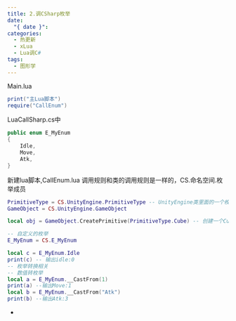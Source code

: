```yaml
---
title: 2.调CSharp枚举
date:
  "{ date }": 
categories:
  - 热更新
  - xLua
  - Lua调C#
tags:
  - 图形学
---
```

Main.lua
```lua
print("主Lua脚本")
require("CallEnum")
```
LuaCallSharp.cs中
```C#
public enum E_MyEnum
{
	Idle,
	Move,
	Atk,
}
```
新建lua脚本,CallEnum.lua
调用规则和类的调用规则是一样的，CS.命名空间.枚举成员
```lua
PrimitiveType = CS.UnityEngine.PrimitiveType -- UnityEngine类里面的一个枚举
GameObject = CS.UnityEngine.GameObject

local obj = GameObject.CreatePrimitive(PrimitiveType.Cube) -- 创建一个Cube立方体

-- 自定义的枚举
E_MyEnum = CS.E_MyEnum

local c = E_MyEnum.Idle
print(c) -- 输出idle:0
-- 枚举转换相关
-- 数值转枚举
local a = E_MyEnum.__CastFrom(1)
print(a) --输出Move:1
local b = E_MyEnum.__CastFrom("Atk")
print(b) --输出Atk:3
```
- 